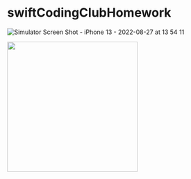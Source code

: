 # swiftCodingClubHomework

![Simulator Screen Shot - iPhone 13 - 2022-08-27 at 13 54 11](https://user-images.githubusercontent.com/67938946/188292919-a3781173-a920-4d84-a048-1cd2b4a6f568.png)

<img src = "https://user-images.githubusercontent.com/67938946/188292919-a3781173-a920-4d84-a048-1cd2b4a6f568.png" width= "300" heigth = "200">

